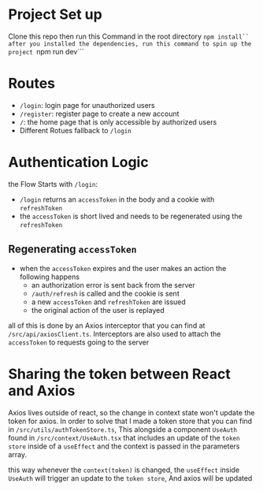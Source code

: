 # Project Set up
Clone this repo then run this Command in the root directory
```npm install``
after you installed the dependencies, run this command to spin up the project
```npm run dev```

# Routes
- `/login`: login page for unauthorized users
- `/register`: register page to create a new account
- `/`: the home page that is only accessible by authorized users
- Different Rotues fallback to `/login`

# Authentication Logic
the Flow Starts with `/login`:
- `/login` returns an `accessToken` in the body and a cookie with `refreshToken`
- the `accessToken` is short lived and needs to be regenerated using the `refreshToken`

## Regenerating `accessToken`
- when the `accessToken` expires and the user makes an action the following happens
  - an authorization error is sent back from the server
  - `/auth/refresh` is called and the cookie is sent
  - a new `accessToken` and `refreshToken` are issued
  - the original action of the user is replayed

all of this is done by an Axios interceptor that you can find at `/src/api/axiosClient.ts`.
Interceptors are also used to attach the `accessToken` to requests going to the server


# Sharing the token between React and Axios
Axios lives outside of react, so the change in context state won't update the token for axios.
In order to solve that I made a token store that you can find in `/src/utils/authTokenStore.ts`,
This alongside a component `UseAuth` found in `/src/context/UseAuth.tsx` that includes an update of the `token store` inside of a `useEffect` and the context is passed in the parameters array.

this way whenever the `context(token)` is changed, the `useEffect` inside `UseAuth` will trigger an update to the `token store`,
And axios will be updated

